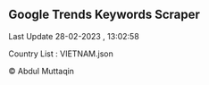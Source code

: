 

## Google Trends Keywords Scraper 
 
Last Update 28-02-2023 , 13:02:58

Country List :
VIETNAM.json



© Abdul Muttaqin 

